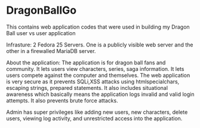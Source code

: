 # DragonBallGo
This contains web application codes that were used in building my Dragon Ball user vs user application


Infrasture:
2 Fedora  25 Servers. One is a publicly visible web server and the other in a firewalled MariaDB server. 

About the application:
The application is for dragon ball fans and community. It lets users view characters, series, saga information. It lets users compete against the computer and themselves. 
The web application is very secure as it prevents SQLi,XSS attacks using htmlspecialchars, escaping strings, prepared statements. It also includes situational awareness which basically means the application logs invalid and valid login attempts. It also prevents brute force attacks. 

Admin has super privileges like adding new users, new characters, delete users, viewing log activity, and unrestricted access into the application. 
